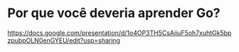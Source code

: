 # Por que você deveria aprender Go?

https://docs.google.com/presentation/d/1o4OP3TH5CsAiiuF5oh7xuhtGk5bpzpubpOLN0enGYEU/edit?usp=sharing